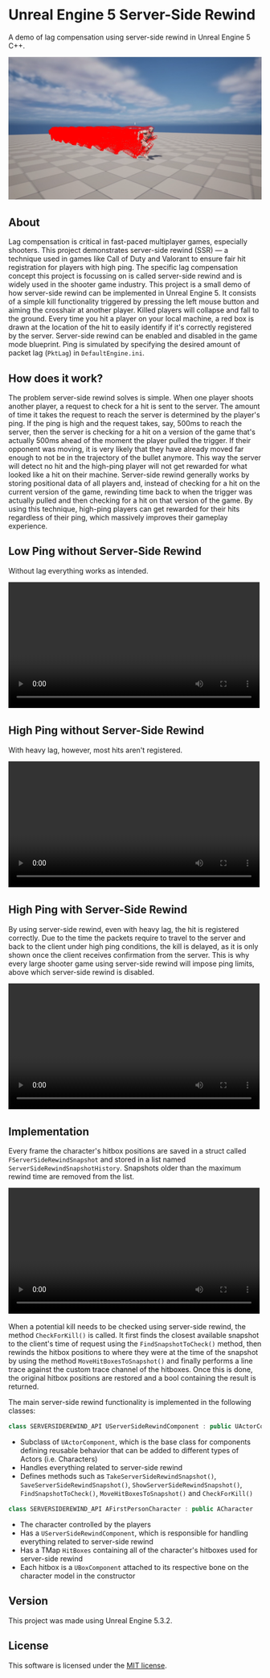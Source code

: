 # Unreal Engine 5 Server-Side Rewind

A demo of lag compensation using server-side rewind in Unreal Engine 5 C++.

![Main](https://github.com/igorlev91/UE5.-Server-Side-Rewind/blob/main/assets/344493437-b257f6b9-f162-4a3f-953e-32dfd5f78fc8.png)

## About
Lag compensation is critical in fast-paced multiplayer games, especially shooters. This project demonstrates server-side rewind (SSR) — a technique used in games like Call of Duty and Valorant to ensure fair hit registration for players with high ping. The specific lag compensation concept this project is focussing on is called server-side rewind and is widely used in the shooter game industry. This project is a small demo of how server-side rewind can be implemented in Unreal Engine 5. It consists of a simple kill functionality triggered by pressing the left mouse button and aiming the crosshair at another player. Killed players will collapse and fall to the ground. Every time you hit a player on your local machine, a red box is drawn at the location of the hit to easily identify if it's correctly registered by the server. Server-side rewind can be enabled and disabled in the game mode blueprint. Ping is simulated by specifying the desired amount of packet lag (`PktLag`) in `DefaultEngine.ini`.

## How does it work?

The problem server-side rewind solves is simple. When one player shoots another player, a request to check for a hit is sent to the server. The amount of time it takes the request to reach the server is determined by the player's ping. If the ping is high and the request takes, say, 500ms to reach the server, then the server is checking for a hit on a version of the game that's actually 500ms ahead of the moment the player pulled the trigger. If their opponent was moving, it is very likely that they have already moved far enough to not be in the trajectory of the bullet anymore. This way the server will detect no hit and the high-ping player will not get rewarded for what looked like a hit on their machine. Server-side rewind generally works by storing positional data of all players and, instead of checking for a hit on the current version of the game, rewinding time back to when the trigger was actually pulled and then checking for a hit on that version of the game. By using this technique, high-ping players can get rewarded for their hits regardless of their ping, which massively improves their gameplay experience.

## Low Ping without Server-Side Rewind

Without lag everything works as intended.

<video src="https://github.com/igorlev91/UE5.-Server-Side-Rewind/blob/main/assets/low-ping-no-ssr.mp4" controls width="500"></video>

## High Ping without Server-Side Rewind

With heavy lag, however, most hits aren't registered.

<video src="https://github.com/igorlev91/UE5.-Server-Side-Rewind/blob/main/assets/high-ping-no-ssr.mp4" controls width="500"></video>

## High Ping with Server-Side Rewind

By using server-side rewind, even with heavy lag, the hit is registered correctly. Due to the time the packets require to travel to the server and back to the client under high ping conditions, the kill is delayed, as it is only shown once the client receives confirmation from the server. This is why every large shooter game using server-side rewind will impose ping limits, above which server-side rewind is disabled.

<video src="https://github.com/igorlev91/UE5.-Server-Side-Rewind/blob/main/assets/high-ping-ssr.mp4" controls width="500"></video>

## Implementation

Every frame the character's hitbox positions are saved in a struct called `FServerSideRewindSnapshot` and stored in a list named `ServerSideRewindSnapshotHistory`. Snapshots older than the maximum rewind time are removed from the list.

<video src="https://github.com/igorlev91/UE5.-Server-Side-Rewind/blob/main/assets/ssr-visualized.mp4" controls width="500"></video>

When a potential kill needs to be checked using server-side rewind, the method `CheckForKill()` is called. It first finds the closest available snapshot to the client's time of request using the `FindSnapshotToCheck()` method, then rewinds the hitbox positions to where they were at the time of the snapshot by using the method `MoveHitBoxesToSnapshot()` and finally performs a line trace against the custom trace channel of the hitboxes. Once this is done, the original hitbox positions are restored and a bool containing the result is returned.

The main server-side rewind functionality is implemented in the following classes:

```cpp
class SERVERSIDEREWIND_API UServerSideRewindComponent : public UActorComponent
```

* Subclass of `UActorComponent`, which is the base class for components defining reusable behavior that can be added to different types of Actors (i.e. Characters)
* Handles everything related to server-side rewind
* Defines methods such as `TakeServerSideRewindSnapshot()`, `SaveServerSideRewindSnapshot()`, `ShowServerSideRewindSnapshot()`, `FindSnapshotToCheck()`, `MoveHitBoxesToSnapshot()` and `CheckForKill()`

```cpp
class SERVERSIDEREWIND_API AFirstPersonCharacter : public ACharacter
```

* The character controlled by the players
* Has a `UServerSideRewindComponent`, which is responsible for handling everything related to server-side rewind
* Has a TMap `HitBoxes` containing all of the character's hitboxes used for server-side rewind
* Each hitbox is a `UBoxComponent` attached to its respective bone on the character model in the constructor

## Version

This project was made using Unreal Engine 5.3.2.

## License

This software is licensed under the [MIT license](LICENSE).
